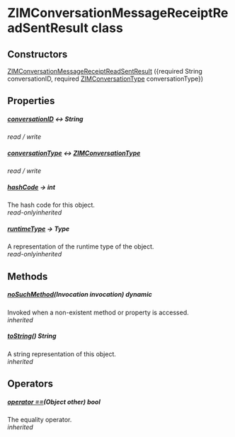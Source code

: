 


# ZIMConversationMessageReceiptReadSentResult class













## Constructors

[ZIMConversationMessageReceiptReadSentResult](../zego_uikit_prebuilt_live_audio_room/ZIMConversationMessageReceiptReadSentResult/ZIMConversationMessageReceiptReadSentResult.md) ({required String conversationID, required [ZIMConversationType](../zego_uikit_prebuilt_live_audio_room/ZIMConversationType.md) conversationType})

   


## Properties

##### [conversationID](../zego_uikit_prebuilt_live_audio_room/ZIMConversationMessageReceiptReadSentResult/conversationID.md) &#8596; String



  
_<span class="feature">read / write</span>_



##### [conversationType](../zego_uikit_prebuilt_live_audio_room/ZIMConversationMessageReceiptReadSentResult/conversationType.md) &#8596; [ZIMConversationType](../zego_uikit_prebuilt_live_audio_room/ZIMConversationType.md)



  
_<span class="feature">read / write</span>_



##### [hashCode](../zego_uikit_prebuilt_live_audio_room/ZIMConversationMessageReceiptReadSentResult/hashCode.md) &#8594; int



The hash code for this object.  
_<span class="feature">read-only</span><span class="feature">inherited</span>_



##### [runtimeType](../zego_uikit_prebuilt_live_audio_room/ZIMConversationMessageReceiptReadSentResult/runtimeType.md) &#8594; Type



A representation of the runtime type of the object.  
_<span class="feature">read-only</span><span class="feature">inherited</span>_





## Methods

##### [noSuchMethod](../zego_uikit_prebuilt_live_audio_room/ZIMConversationMessageReceiptReadSentResult/noSuchMethod.md)(Invocation invocation) dynamic



Invoked when a non-existent method or property is accessed.  
_<span class="feature">inherited</span>_



##### [toString](../zego_uikit_prebuilt_live_audio_room/ZIMConversationMessageReceiptReadSentResult/toString.md)() String



A string representation of this object.  
_<span class="feature">inherited</span>_





## Operators

##### [operator ==](../zego_uikit_prebuilt_live_audio_room/ZIMConversationMessageReceiptReadSentResult/operator_equals.md)(Object other) bool



The equality operator.  
_<span class="feature">inherited</span>_















